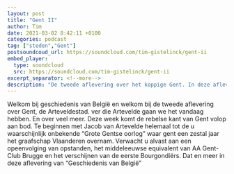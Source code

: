 ```yaml
---
layout: post
title: "Gent II"
author: Tim
date: 2021-03-02 8:42:11 +0100
categories: podcast
tag: ["steden","Gent"]
postsoundcoud_url: https://soundcloud.com/tim-gistelinck/gent-ii
embed_player:
  type: soundcloud
  src: https://soundcloud.com/tim-gistelinck/gent-ii
excerpt_separator: <!--more-->
description: "De tweede aflevering over het koppige Gent. In deze aflevering hoofdrollen voor: Jacob Van Artevelde, Brugge en de eerste Bourgondiërs."
---
```

Welkom bij geschiedenis van België en welkom bij de tweede aflevering over Gent, de Arteveldestad. ver die Artevelde gaan we het vandaag hebben. En over veel meer. Deze week komt de rebelse kant van Gent volop aan bod. Te beginnen met Jacob van Artevelde helemaal tot de u waarschijnlijk onbekende “Grote Gentse oorlog” waar gent een zestal jaar het graafschap Vlaanderen overnam. Verwacht u alvast aan een opeenvolging van opstanden, het middeleeuwse equivalent van AA Gent-Club Brugge en het verschijnen van de eerste Bourgondiërs. Dat en meer in deze aflevering van “Geschiedenis van België”